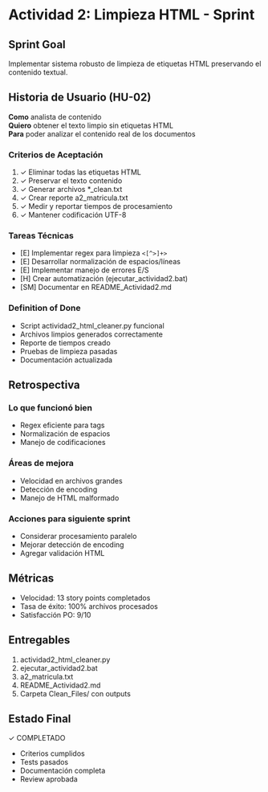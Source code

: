 # Actividad 2: Limpieza HTML - Sprint

## Sprint Goal
Implementar sistema robusto de limpieza de etiquetas HTML preservando el contenido textual.

## Historia de Usuario (HU-02)
**Como** analista de contenido  
**Quiero** obtener el texto limpio sin etiquetas HTML  
**Para** poder analizar el contenido real de los documentos

### Criterios de Aceptación
1. ✓ Eliminar todas las etiquetas HTML
2. ✓ Preservar el texto contenido
3. ✓ Generar archivos *_clean.txt
4. ✓ Crear reporte a2_matricula.txt
5. ✓ Medir y reportar tiempos de procesamiento
6. ✓ Mantener codificación UTF-8

### Tareas Técnicas
- [E] Implementar regex para limpieza `<[^>]+>`
- [E] Desarrollar normalización de espacios/líneas
- [E] Implementar manejo de errores E/S
- [H] Crear automatización (ejecutar_actividad2.bat)
- [SM] Documentar en README_Actividad2.md

### Definition of Done
- Script actividad2_html_cleaner.py funcional
- Archivos limpios generados correctamente
- Reporte de tiempos creado
- Pruebas de limpieza pasadas
- Documentación actualizada

## Retrospectiva

### Lo que funcionó bien
- Regex eficiente para tags
- Normalización de espacios
- Manejo de codificaciones

### Áreas de mejora
- Velocidad en archivos grandes
- Detección de encoding
- Manejo de HTML malformado

### Acciones para siguiente sprint
- Considerar procesamiento paralelo
- Mejorar detección de encoding
- Agregar validación HTML

## Métricas
- Velocidad: 13 story points completados
- Tasa de éxito: 100% archivos procesados
- Satisfacción PO: 9/10

## Entregables
1. actividad2_html_cleaner.py
2. ejecutar_actividad2.bat
3. a2_matricula.txt
4. README_Actividad2.md
5. Carpeta Clean_Files/ con outputs

## Estado Final
✓ COMPLETADO
- Criterios cumplidos
- Tests pasados
- Documentación completa
- Review aprobada